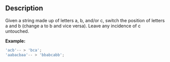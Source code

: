 ## Description

Given a string made up of letters a, b, and/or c, switch the position of letters a and b (change a to b and vice versa). Leave any incidence of c untouched.

**Example:**

```ts
'acb'-- > 'bca';
'aabacbaa'-- > 'bbabcabb';
```
